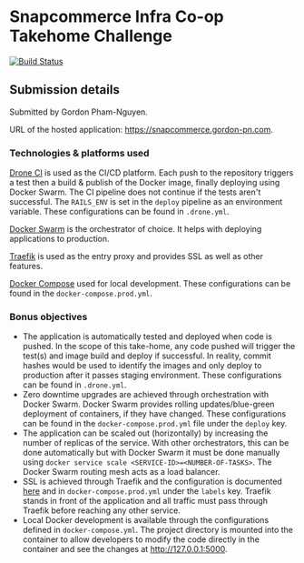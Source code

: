 # Snapcommerce Infra Co-op Takehome Challenge

[![Build Status](https://drone.gordon-pn.com/api/badges/gordonpn/snapcommerce-infra-takehome/status.svg)](https://drone.gordon-pn.com/gordonpn/snapcommerce-infra-takehome)

## Submission details

Submitted by Gordon Pham-Nguyen.

URL of the hosted application: <https://snapcommerce.gordon-pn.com>.

### Technologies & platforms used

[Drone CI](https://www.drone.io/) is used as the CI/CD platform. Each push to the repository triggers a test then a build & publish of the Docker image, finally deploying using Docker Swarm. The CI pipeline does not continue if the tests aren't successful. The `RAILS_ENV` is set in the `deploy` pipeline as an environment variable. These configurations can be found in `.drone.yml`.

[Docker Swarm](https://docs.docker.com/engine/swarm/) is the orchestrator of choice. It helps with deploying applications to production.

[Traefik](https://traefik.io/traefik/) is used as the entry proxy and provides SSL as well as other features.

[Docker Compose](https://docs.docker.com/compose/) used for local development. These configurations can be found in the `docker-compose.prod.yml`.

### Bonus objectives

- The application is automatically tested and deployed when code is pushed. In the scope of this take-home, any code pushed will trigger the test(s) and image build and deploy if successful. In reality, commit hashes would be used to identify the images and only deploy to production after it passes staging environment. These configurations can be found in `.drone.yml`.
- Zero downtime upgrades are achieved through orchestration with Docker Swarm. Docker Swarm provides rolling updates/blue-green deployment of containers, if they have changed. These configurations can be found in the `docker-compose.prod.yml` file under the `deploy` key.
- The application can be scaled out (horizontally) by increasing the number of replicas of the service. With other orchestrators, this can be done automatically but with Docker Swarm it must be done manually using `docker service scale <SERVICE-ID>=<NUMBER-OF-TASKS>`. The Docker Swarm routing mesh acts as a load balancer.
- SSL is achieved through Traefik and the configuration is documented [here](https://github.com/gordonpn/server-services-configs/tree/master/traefik) and in `docker-compose.prod.yml` under the `labels` key. Traefik stands in front of the application and all traffic must pass through Traefik before reaching any other service.
- Local Docker development is available through the configurations defined in `docker-compose.yml`. The project directory is mounted into the container to allow developers to modify the code directly in the container and see the changes at <http://127.0.0.1:5000>.
